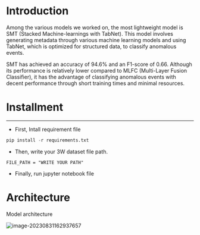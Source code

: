 # Introduction

Among the various models we worked on, the most lightweight model is SMT (Stacked Machine-learnings with TabNet). This model involves generating metadata through various machine learning models and using TabNet, which is optimized for structured data, to classify anomalous events.

SMT has achieved an accuracy of 94.6% and an F1-score of 0.66. Although its performance is relatively lower compared to MLFC (Multi-Layer Fusion Classifier), it has the advantage of classifying anomalous events with decent performance through short training times and minimal resources.



# Installment

------

* First, Intall requirement file

```python
pip install -r requirements.txt
```

* Then, write your 3W dataset file path.

```
FILE_PATH = "WRITE YOUR PATH"
```

* Finally, run jupyter notebook file



# Architecture

Model architecture

![image-20230831162937657](https://github.com/lofootve/geo-con/assets/119025706/63951cb7-b739-429a-bdea-600535713237)